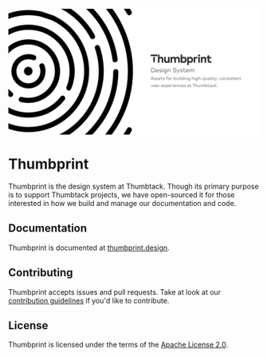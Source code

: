 ![Thumbprint Android header](./.github/thumbprint-header.png)
# Thumbprint

Thumbprint is the design system at Thumbtack. Though its primary purpose is to support Thumbtack projects, we have open-sourced it for those interested in how we build and manage our documentation and code.

## Documentation

Thumbprint is documented at [thumbprint.design](https://thumbprint.design/).

## Contributing

Thumbprint accepts issues and pull requests. Take at look at our [contribution guidelines](https://thumbprint.design/overview/contributing/) if you'd like to contribute.

## License

Thumbprint is licensed under the terms of the [Apache License 2.0](LICENSE).

